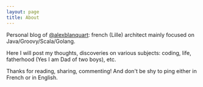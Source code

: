 ```yaml
---
layout: page
title: About
---
```


Personal blog of [@alexblanquart](https://twitter.com/alexblanquart): french (Lille) architect mainly focused on Java/Groovy/Scala/Golang.

Here I will post my thoughts, discoveries on various subjects: coding, life, fatherhood (Yes I am Dad of two boys), etc. 

<p class="message">
Thanks for reading, sharing, commenting! And don't be shy to ping either in French or in English.
</p>